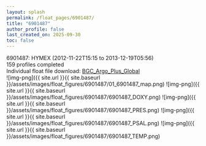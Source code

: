 ```yaml
---
layout: splash
permalink: /float_pages/6901487/
title: "6901487"
author_profile: false
last_created_on: 2025-09-30
toc: false
---
```

 
6901487: HYMEX (2012-11-22T15:15 to 2013-12-19T05:56)\
159 profiles completed\
Individual float file download: [BGC_Argo_Plus_Global](https://ftp.soest.hawaii.edu/bgc_argo_plus/Individual_Floats/outliers_removed/6901487_Sprof_processed.nc)\
![img-png]({{ site.url }}{{ site.baseurl }}/assets/images/float_figures/6901487/01_6901487_map.png)
![img-png]({{ site.url }}{{ site.baseurl }}/assets/images/float_figures/6901487/6901487_DOXY.png)
![img-png]({{ site.url }}{{ site.baseurl }}/assets/images/float_figures/6901487/6901487_PRES.png)
![img-png]({{ site.url }}{{ site.baseurl }}/assets/images/float_figures/6901487/6901487_PSAL.png)
![img-png]({{ site.url }}{{ site.baseurl }}/assets/images/float_figures/6901487/6901487_TEMP.png)
